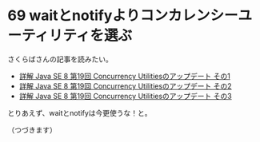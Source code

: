 # 69 waitとnotifyよりコンカレンシーユーティリティを選ぶ

さくらばさんの記事を読みたい。

+ [詳解 Java SE 8 第19回 Concurrency Utilitiesのアップデート その1](http://itpro.nikkeibp.co.jp/atcl/column/14/224071/010400014/)
+ [詳解 Java SE 8 第19回 Concurrency Utilitiesのアップデート その2](http://itpro.nikkeibp.co.jp/atcl/column/14/224071/010400015/)
+ [詳解 Java SE 8 第19回 Concurrency Utilitiesのアップデート その3](http://itpro.nikkeibp.co.jp/atcl/column/14/224071/012900016/)

とりあえず、waitとnotifyは今更使うな！と。

（つづきます）
